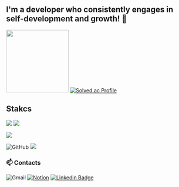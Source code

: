 ## I'm a developer who consistently engages in self-development and growth! 🐣



<img height="170em" src="https://github-readme-stats.vercel.app/api?username=NanoKim&show_icons=true&include_all_commits=true&bg_color=30,e96443,904e95&title_color=fff&text_color=fff"> [![Solved.ac Profile](http://mazassumnida.wtf/api/v2/generate_badge?boj=kjyyy7341)](https://solved.ac/kjyyy7341/)

## Stakcs
<img src="https://img.shields.io/badge/Java-025E8C?style=flat&logo=Java&logoColor=025E8C"/> <img src="https://img.shields.io/badge/Python-3776AB?style=flat&logo=Python&logoColor=white">

<img src="https://img.shields.io/badge/oracle-F80000?style=flat&logo=oracle&logoColor=white"> 

![GitHub](https://img.shields.io/badge/github-%23121011.svg?style=flat&logo=github&logoColor=white) <img src="https://img.shields.io/badge/Slack-E34F26?style=flat&logo=HTML5&logoColor=white" />

### 📫 Contacts

![Gmail](https://img.shields.io/badge/kjyyy7341@gmail.com-D14836?style=flat&logo=gmail&logoColor=white) [![Notion](https://img.shields.io/badge/Notion-%23000000.svg?style=flat&logo=notion&logoColor=white)](https://www.notion.so/System-out-println-Nano-fe3040183c5a459cb14b6abff5977fd0) [![Linkedin Badge](https://img.shields.io/badge/-LinkedIn-blue?style=flat&logo=Linkedin&logoColor=white&link=https://www.linkedin.com/in/seong-yun-byeon-8183a8113/)](https://www.linkedin.com/in/jaeyeong-kim-5987932a2/) 




<!--
**NanoKim/NanoKim** is a ✨ _special_ ✨ repository because its `README.md` (this file) appears on your GitHub profile.

Here are some ideas to get you started:

- 🔭 I’m currently working on ...
- 🌱 I’m currently learning ...
- 👯 I’m looking to collaborate on ...
- 🤔 I’m looking for help with ...
- 💬 Ask me about ...
- 📫 How to reach me: ...
- 😄 Pronouns: ...
- ⚡ Fun fact: ...
깃허브 status : ![Anurag's GitHub stats](https://github-readme-stats.vercel.app/api?username=NanoKim&show_icons=true&theme=tokyonight)
깃허브 언어통계 : ![Top Langs](https://github-readme-stats.vercel.app/api/top-langs/?username=NanoKim&layout=compact&theme=tokyonight)
GMAIL : ![Gmail](https://img.shields.io/badge/Gmail-D14836?style=flat&logo=gmail&logoColor=white)

<p>
  <img height="180em" src="https://github-readme-stats.vercel.app/api?username=NanoKim&show_icons=true&include_all_commits=true&bg_color=30,e96443,904e95&title_color=fff&text_color=fff">
  <img height="180em" src="https://github-readme-stats.vercel.app/api/top-langs/?username=NanoKim&layout=compact&bg_color=30,e96443,904e95&title_color=fff&text_color=fff">
</p>

-->

